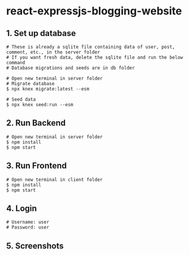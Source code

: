 # react-expressjs-blogging-website

## 1. Set up database
```
# These is already a sqlite file containing data of user, post, comment, etc., in the server folder
# If you want fresh data, delete the sqlite file and run the below command 
# Database migrations and seeds are in db folder

# Open new terminal in server folder
# Migrate database
$ npx knex migrate:latest --esm

# Seed data
$ npx knex seed:run --esm
```

## 2. Run Backend
```
# Open new terminal in server folder
$ npm install
$ npm start
```

## 3. Run Frontend
```
# Open new terminal in client folder
$ npm install
$ npm start
```
## 4. Login
```
# Username: user
# Password: user
```
## 5. Screenshots





